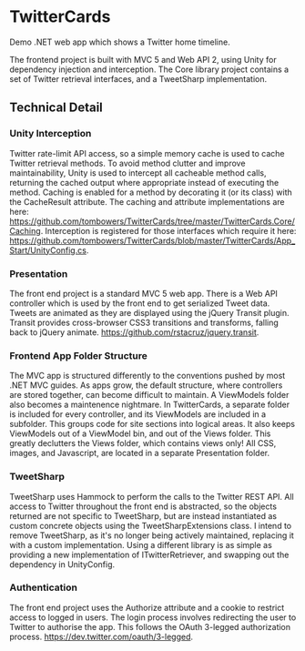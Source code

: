 # TwitterCards

Demo .NET web app which shows a Twitter home timeline. 

The frontend project is built with MVC 5 and Web API 2, using Unity for dependency injection and interception. The Core library project contains a set of Twitter retrieval interfaces, and a TweetSharp implementation.

## Technical Detail

### Unity Interception
Twitter rate-limit API access, so a simple memory cache is used to cache Twitter retrieval methods. To avoid method clutter and improve maintainability, Unity is used to intercept all cacheable method calls, returning the cached output where appropriate instead of executing the method. Caching is enabled for a method by decorating it (or its class) with the CacheResult attribute. The caching and attribute implementations are here: https://github.com/tombowers/TwitterCards/tree/master/TwitterCards.Core/Caching. Interception is registered for those interfaces which require it here: https://github.com/tombowers/TwitterCards/blob/master/TwitterCards/App_Start/UnityConfig.cs.

### Presentation
The front end project is a standard MVC 5 web app. There is a Web API controller which is used by the front end to get serialized Tweet data. Tweets are animated as they are displayed using the jQuery Transit plugin. Transit provides cross-browser CSS3 transitions and transforms, falling back to jQuery animate. https://github.com/rstacruz/jquery.transit.

### Frontend App Folder Structure
The MVC app is structured differently to the conventions pushed by most .NET MVC guides. As apps grow, the default structure, where controllers are stored together, can become difficult to maintain. A ViewModels folder also becomes a maintenence nightmare. In TwitterCards, a separate folder is included for every controller, and its ViewModels are included in a subfolder. This groups code for site sections into logical areas. It also keeps ViewModels out of a ViewModel bin, and out of the Views folder. This greatly declutters the Views folder, which contains views only! All CSS, images, and Javascript, are located in a separate Presentation folder.

### TweetSharp
TweetSharp uses Hammock to perform the calls to the Twitter REST API. All access to Twitter throughout the front end is abstracted, so the objects returned are not specific to TweetSharp, but are instead instantiated as custom concrete objects using the TweetSharpExtensions class. I intend to remove TweetSharp, as it's no longer being actively maintained, replacing it with a custom implementation. Using a different library is as simple as providing a new implementation of ITwitterRetriever, and swapping out the dependency in UnityConfig.

### Authentication
The front end project uses the Authorize attribute and a cookie to restrict access to logged in users. The login process involves redirecting the user to Twitter to authorise the app. This follows the OAuth 3-legged authorization process. https://dev.twitter.com/oauth/3-legged.
